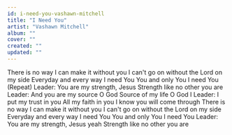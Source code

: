 ```yaml
---
id: i-need-you-vashawn-mitchell
title: "I Need You"
artist: "Vashawn Mitchell"
album: ""
cover: ""
created: ""
updated: ""
---
```


There is no way I can make it without you
I can't go on without the Lord on my side
Everyday and every way
I need You
You and only You
I need You
(Repeat)
Leader: You are my strength, Jesus
Strength like no other you are
Leader: And you are my source O God
Source of my life O God I
Leader: I put my trust in you
All my faith in you
I know you will come through
There is no way I can make it without you
I can't go on without the Lord on my side
Everyday and every way
I need You
You and only You
I need You
Leader: You are my strength, Jesus yeah
Strength like no other you are